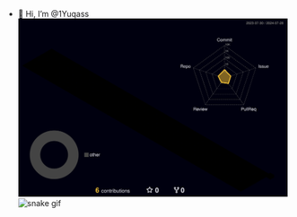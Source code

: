 - 👋 Hi, I’m @1Yuqass
![](./profile-3d-contrib/profile-night-rainbow.svg)
![snake gif](https://github.com/1Yuqass/1Yuqass/blob/output/github-contribution-grid-snake.gif)
